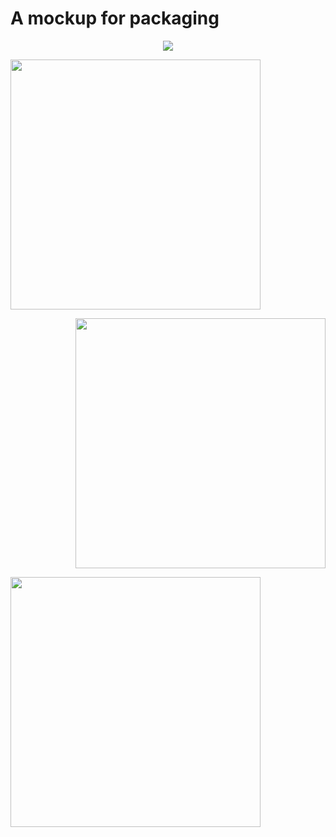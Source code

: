 # A mockup for packaging

<p align="center">
    <img src="https://github.com/MustafaBiyikli/SMAQ/blob/master/Resources/BoxMockupGITHUB.png""/>
</p>

<p align="left">
    <img src="https://github.com/MustafaBiyikli/SMAQ/blob/master/Resources/BoxMockup.png"width=400"/>
</p>

<p align="right">
    <img src="https://github.com/MustafaBiyikli/SMAQ/blob/master/Resources/BoxMockupbackside.png"width=400"/>
</p>

<p align="left">
    <img src="https://github.com/MustafaBiyikli/SMAQ/blob/master/Resources/BoxMockupSide.png"width=400"/>
</p>

